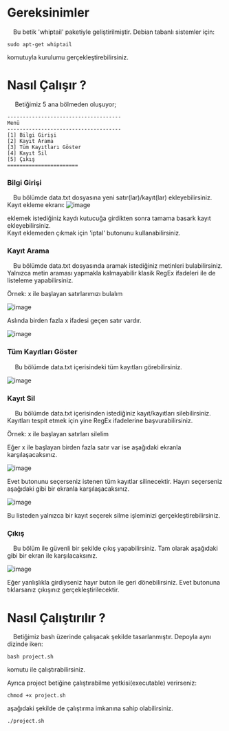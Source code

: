 # Gereksinimler

&emsp;Bu betik 'whiptail' paketiyle geliştirilmiştir. Debian tabanlı sistemler için:

    sudo apt-get whiptail

komutuyla kurulumu gerçekleştirebilirsiniz.

# Nasıl Çalışır ?

&emsp; Betiğimiz 5 ana bölmeden oluşuyor;

    -------------------------------------
    Menü 
    -------------------------------------
    [1] Bilgi Girişi
    [2] Kayıt Arama
    [3] Tüm Kayıtları Göster
    [4] Kayıt Sil
    [5] Çıkış
    =======================

### Bilgi Girişi

&emsp;Bu bölümde data.txt dosyasına yeni satır(lar)/kayıt(lar) ekleyebilirsiniz.  
Kayıt ekleme ekranı:
![image](https://user-images.githubusercontent.com/51250249/104234998-5afea500-5465-11eb-88e5-b76fcfb3bec9.png)

eklemek istediğiniz kaydı kutucuğa girdikten sonra tamama basark kayıt ekleyebilirsiniz.  
Kayıt eklemeden çıkmak için 'iptal' butonunu kullanabilirsiniz.

### Kayıt Arama

&emsp;Bu bölümde data.txt dosyasında aramak istediğiniz metinleri bulabilirsiniz.  
Yalnızca metin araması yapmakla kalmayabilir klasik RegEx ifadeleri ile de listeleme yapabilirsiniz.

Örnek: x ile başlayan satırlarımızı bulalım

![image](https://user-images.githubusercontent.com/51250249/104235515-22ab9680-5466-11eb-9d88-8881ce55c8a1.png)


Aslında birden fazla x ifadesi geçen satır vardır.

![image](https://user-images.githubusercontent.com/51250249/104235615-47a00980-5466-11eb-89b5-febc1929dc89.png)


### Tüm Kayıtları Göster

&emsp; Bu bölümde data.txt içerisindeki tüm kayıtları görebilirsiniz.

![image](https://user-images.githubusercontent.com/51250249/104235782-85049700-5466-11eb-8a50-60936c005070.png)


### Kayıt Sil

&emsp; Bu bölümde data.txt içerisinden istediğiniz kayıt/kayıtları silebilirsiniz. Kayıtları tespit etmek için yine RegEx ifadelerine başvurabilirsiniz.

Örnek: x ile başlayan satırları silelim

Eğer x ile başlayan birden fazla satır var ise aşağıdaki ekranla karşılaşacaksınız.

![image](https://user-images.githubusercontent.com/51250249/104235978-d876e500-5466-11eb-8b45-36b19f6acc6a.png)

Evet butonunu seçerseniz istenen tüm kayıtlar silinecektir. Hayırı seçerseniz aşağıdaki gibi bir ekranla karşılaşacaksınız.

![image](https://user-images.githubusercontent.com/51250249/104236235-402d3000-5467-11eb-9b65-ef4492e9c08e.png)

Bu listeden yalnızca bir kayıt seçerek silme işleminizi gerçekleştirebilirsiniz.

### Çıkış

&emsp;Bu bölüm ile güvenli bir şekilde çıkış yapabilirsiniz. Tam olarak aşağıdaki gibi bir ekran ile karşılacaksınız.

![image](https://user-images.githubusercontent.com/51250249/104236384-87b3bc00-5467-11eb-9c55-f47bc4130569.png)

Eğer yanlışlıkla girdiyseniz hayır buton ile geri dönebilirsiniz. Evet butonuna tıklarsanız çıkışınız gerçekleştirilecektir.


# Nasıl Çalıştırılır ?

&emsp;Betiğimiz bash üzerinde çalışacak şekilde tasarlanmıştır. Depoyla aynı dizinde iken:

    bash project.sh

komutu ile çalıştırabilirsiniz.  

Ayrıca project betiğine çalıştırabilme yetkisi(executable) verirseniz:

    chmod +x project.sh

aşağıdaki şekilde de çalıştırma imkanına sahip olabilirsiniz.

    ./project.sh

